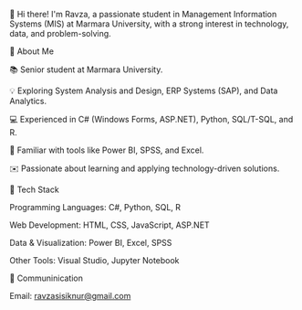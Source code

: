 🌟 Hi there! I'm Ravza, a passionate student in Management Information Systems (MIS) at Marmara University, with a strong interest in technology, data, and problem-solving.

🌱 About Me

📚 Senior student at Marmara University.

💡 Exploring System Analysis and Design, ERP Systems (SAP), and Data Analytics.

💻 Experienced in C# (Windows Forms, ASP.NET), Python, SQL/T-SQL, and R.

🔬 Familiar with tools like Power BI, SPSS, and Excel.

✉️ Passionate about learning and applying technology-driven solutions.

🔧 Tech Stack

Programming Languages: C#, Python, SQL, R

Web Development: HTML, CSS, JavaScript, ASP.NET

Data & Visualization: Power BI, Excel, SPSS

Other Tools: Visual Studio, Jupyter Notebook

📲 Communinication

Email: ravzasisiknur@gmail.com

